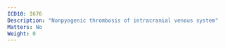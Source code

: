 ```yaml
---
ICD10: I676
Description: "Nonpyogenic thrombosis of intracranial venous system"
Matters: No
Weight: 0
---
```

